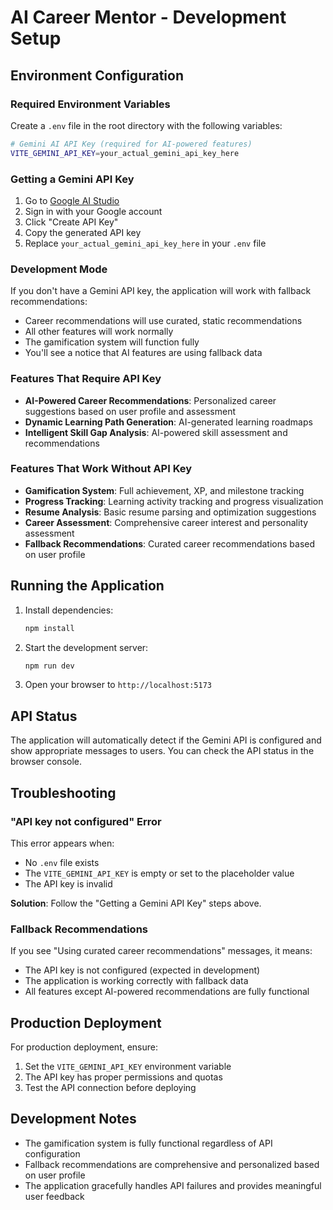 # AI Career Mentor - Development Setup

## Environment Configuration

### Required Environment Variables

Create a `.env` file in the root directory with the following variables:

```bash
# Gemini AI API Key (required for AI-powered features)
VITE_GEMINI_API_KEY=your_actual_gemini_api_key_here
```

### Getting a Gemini API Key

1. Go to [Google AI Studio](https://makersuite.google.com/app/apikey)
2. Sign in with your Google account
3. Click "Create API Key"
4. Copy the generated API key
5. Replace `your_actual_gemini_api_key_here` in your `.env` file

### Development Mode

If you don't have a Gemini API key, the application will work with fallback recommendations:

- Career recommendations will use curated, static recommendations
- All other features will work normally
- The gamification system will function fully
- You'll see a notice that AI features are using fallback data

### Features That Require API Key

- **AI-Powered Career Recommendations**: Personalized career suggestions based on user profile and assessment
- **Dynamic Learning Path Generation**: AI-generated learning roadmaps
- **Intelligent Skill Gap Analysis**: AI-powered skill assessment and recommendations

### Features That Work Without API Key

- **Gamification System**: Full achievement, XP, and milestone tracking
- **Progress Tracking**: Learning activity tracking and progress visualization
- **Resume Analysis**: Basic resume parsing and optimization suggestions
- **Career Assessment**: Comprehensive career interest and personality assessment
- **Fallback Recommendations**: Curated career recommendations based on user profile

## Running the Application

1. Install dependencies:
   ```bash
   npm install
   ```

2. Start the development server:
   ```bash
   npm run dev
   ```

3. Open your browser to `http://localhost:5173`

## API Status

The application will automatically detect if the Gemini API is configured and show appropriate messages to users. You can check the API status in the browser console.

## Troubleshooting

### "API key not configured" Error

This error appears when:
- No `.env` file exists
- The `VITE_GEMINI_API_KEY` is empty or set to the placeholder value
- The API key is invalid

**Solution**: Follow the "Getting a Gemini API Key" steps above.

### Fallback Recommendations

If you see "Using curated career recommendations" messages, it means:
- The API key is not configured (expected in development)
- The application is working correctly with fallback data
- All features except AI-powered recommendations are fully functional

## Production Deployment

For production deployment, ensure:
1. Set the `VITE_GEMINI_API_KEY` environment variable
2. The API key has proper permissions and quotas
3. Test the API connection before deploying

## Development Notes

- The gamification system is fully functional regardless of API configuration
- Fallback recommendations are comprehensive and personalized based on user profile
- The application gracefully handles API failures and provides meaningful user feedback